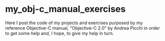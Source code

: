 # my_obj-c_manual_exercises
Here I post the code of my projects and exercises purposed by my reference Objective-C manual, "Objective-C 2.0" by Andrea Picchi in order to get some help and, I hope, to give my help in turn.
